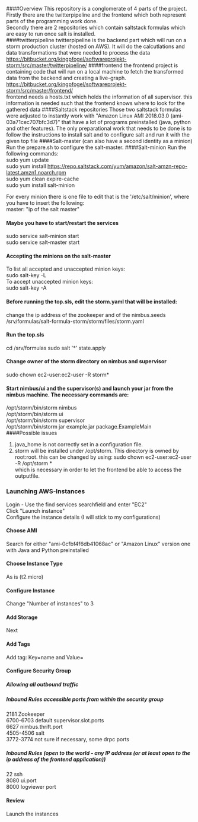 ####Overview
This repository is a conglomerate of 4 parts of the project.   
Firstly there are the twitterpipeline and the frontend which both represent parts of the programming work done.  
Secondly there are 2 repositories which contain saltstack formulas which are easy to run once salt is installed.  
####twitterpipeline
twitterpipeline is the backend part which will run on a storm production cluster (hosted on AWS). It will do the calcutlations and data transformations that were needed to process the data   
https://bitbucket.org/kingpfogel/softwareprojekt-storm/src/master/twitterpipeline/
####frontend
the frontend project is containing code that will run on a local machine to fetch the transformed data from the backend and creating a live-graph.   
https://bitbucket.org/kingpfogel/softwareprojekt-storm/src/master/frontend/   
frontend needs a hosts.txt which holds the information of all supervisor. this information is needed such that the frontend knows where to look for the gathered data
####Saltstack repositories
Those two saltstack formulas were adjusted to instantly work with "Amazon Linux AMI 2018.03.0 (ami-03a71cec707bfc3d7)" that have a lot of programs preinstalled (java, python and other features).
The only preparational work that needs to be done is to follow the instructions to install salt and to configure salt and run it with the given top file
####Salt-master (can also have a second identity as a minion)  
Run the prepare.sh to configure the salt-master.
####Salt-minion
Run the following commands:    
sudo yum update   
sudo yum install https://repo.saltstack.com/yum/amazon/salt-amzn-repo-latest.amzn1.noarch.rpm   
sudo yum clean expire-cache   
sudo yum install salt-minion   

For every minion there is one file to edit that is the '/etc/salt/minion', where you have to insert the following:      
master: "ip of the salt master"

#### Maybe you have to start/restart the services
sudo service salt-minion start    
sudo service salt-master start
#### Accepting the minions on the salt-master
To list all accepted and unaccepted minion keys:   
sudo salt-key -L    
To accept unaccepted minion keys:   
sudo salt-key -A  
#### Before running the top.sls, edit the storm.yaml that will be installed:
change the ip address of the zookeeper and of the nimbus.seeds
/srv/formulas/salt-formula-storm/storm/files/storm.yaml
#### Run the top.sls
cd /srv/formulas
sudo salt '\*' state.apply
#### Change owner of the storm directory on nimbus and supervisor
sudo chown ec2-user:ec2-user -R storm*
#### Start nimbus/ui and the supervisor(s) and launch your jar from the nimbus machine. The necessary commands are:
/opt/storm/bin/storm nimbus   
/opt/storm/bin/storm ui   
/opt/storm/bin/storm supervisor   
/opt/storm/bin/storm jar example.jar package.ExampleMain <program args>   
####Possible issues
1. java_home is not correctly set in a configuration file.   
2. storm will be installed under /opt/storm. This directory is owned by root:root. this can be changed by using: sudo chown ec2-user:ec2-user -R /opt/storm *    
which is necessary in order to let the frontend be able to access the outputfile.



### Launching AWS-Instances
Login - Use the find services searchfield and enter "EC2"    
Click "Launch instance"    
Configure the instance details (I will stick to my configurations)    
#### Choose AMI
Search for either "ami-0cfbf4f6db41068ac" or "Amazon Linux" version one with Java and Python preinstalled
#### Choose Instance Type
As is (t2.micro)
#### Configure Instance
Change "Number of instances" to 3
#### Add Storage
Next
#### Add Tags
Add tag: Key=name and Value=<a descriptive name>
#### Configure Security Group
##### Allowing all outbound traffic
##### Inbound Rules accessible ports from within the security group
2181 Zookeeper   
6700-6703 default supervisor.slot.ports    
6627 nimbus.thrift.port   
4505-4506 salt    
3772-3774 not sure if necessary, some drpc ports   
##### Inbound Rules (open to the world - any IP address (or at least open to the ip address of the frontend application))
22 ssh   
8080 ui.port   
8000 logviewer port   
#### Review
Launch the instances   